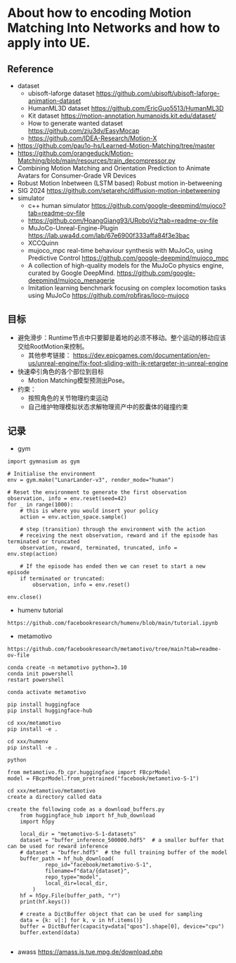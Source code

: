 # About how to encoding Motion Matching Into Networks and how to apply into UE.

## Reference
- dataset
  - ubisoft-laforge dataset https://github.com/ubisoft/ubisoft-laforge-animation-dataset
  - HumanML3D dataset https://github.com/EricGuo5513/HumanML3D
  - Kit dataset https://motion-annotation.humanoids.kit.edu/dataset/
  - How to generate wanted dataset https://github.com/zju3dv/EasyMocap
  - https://github.com/IDEA-Research/Motion-X
- https://github.com/pau1o-hs/Learned-Motion-Matching/tree/master
- https://github.com/orangeduck/Motion-Matching/blob/main/resources/train_decompressor.py
- Combining Motion Matching and Orientation Prediction to Animate Avatars for Consumer-Grade VR Devices
- Robust Motion Inbetween (LSTM based) Robust motion in-betweening
- SIG 2024 https://github.com/setarehc/diffusion-motion-inbetweening
- simulator
  - c++ human simulator https://github.com/google-deepmind/mujoco?tab=readme-ov-file
  - https://github.com/HoangGiang93/URoboViz?tab=readme-ov-file
  - MuJoCo-Unreal-Engine-Plugin https://lab.uwa4d.com/lab/67e6900f333affa84f3e3bac
  - XCCQuinn
  - mujoco_mpc real-time behaviour synthesis with MuJoCo, using Predictive Control https://github.com/google-deepmind/mujoco_mpc
  - A collection of high-quality models for the MuJoCo physics engine, curated by Google DeepMind. https://github.com/google-deepmind/mujoco_menagerie
  - Imitation learning benchmark focusing on complex locomotion tasks using MuJoCo  https://github.com/robfiras/loco-mujoco
## 目标
- 避免滑步：Runtime节点中只要脚是着地的必须不移动。整个运动的移动应该交给RootMotion来控制。
  - 其他参考链接： https://dev.epicgames.com/documentation/en-us/unreal-engine/fix-foot-sliding-with-ik-retargeter-in-unreal-engine
- 快速牵引角色的各个部位到目标
  - Motion Matching模型预测出Pose。
- 约束：
  - 按照角色的关节物理约束运动
  - 自己维护物理模拟状态求解物理资产中的胶囊体的碰撞约束

## 记录
- gym
```
import gymnasium as gym

# Initialise the environment
env = gym.make("LunarLander-v3", render_mode="human")

# Reset the environment to generate the first observation
observation, info = env.reset(seed=42)
for _ in range(1000):
    # this is where you would insert your policy
    action = env.action_space.sample()

    # step (transition) through the environment with the action
    # receiving the next observation, reward and if the episode has terminated or truncated
    observation, reward, terminated, truncated, info = env.step(action)

    # If the episode has ended then we can reset to start a new episode
    if terminated or truncated:
        observation, info = env.reset()

env.close()
```

- humenv tutorial
```
https://github.com/facebookresearch/humenv/blob/main/tutorial.ipynb
```

- metamotivo
```
https://github.com/facebookresearch/metamotivo/tree/main?tab=readme-ov-file

conda create -n metamotivo python=3.10
conda init powershell
restart powershell

conda activate metamotivo

pip install huggingface
pip install huggingface-hub

cd xxx/metamotivo
pip install -e .

cd xxx/humenv
pip install -e .

python

from metamotivo.fb_cpr.huggingface import FBcprModel
model = FBcprModel.from_pretrained("facebook/metamotivo-S-1")

cd xxx/metamotivo/metamotivo
create a directory called data

create the following code as a download_buffers.py
    from huggingface_hub import hf_hub_download
    import h5py
    
    local_dir = "metamotivo-S-1-datasets"
    dataset = "buffer_inference_500000.hdf5"  # a smaller buffer that can be used for reward inference
    # dataset = "buffer.hdf5"  # the full training buffer of the model
    buffer_path = hf_hub_download(
            repo_id="facebook/metamotivo-S-1",
            filename=f"data/{dataset}",
            repo_type="model",
            local_dir=local_dir,
        )
    hf = h5py.File(buffer_path, "r")
    print(hf.keys())
    
    # create a DictBuffer object that can be used for sampling
    data = {k: v[:] for k, v in hf.items()}
    buffer = DictBuffer(capacity=data["qpos"].shape[0], device="cpu")
    buffer.extend(data)


```

- awass
https://amass.is.tue.mpg.de/download.php

